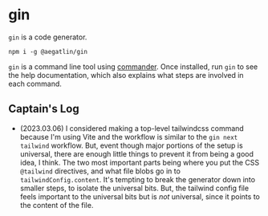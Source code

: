 # gin

`gin` is a code generator.

```
npm i -g @aegatlin/gin
```

`gin` is a command line tool using [commander](https://github.com/tj/commander.js/). Once installed, run `gin` to see the help documentation, which also explains what steps are involved in each command.

## Captain's Log

- (2023.03.06) I considered making a top-level tailwindcss command because I'm using Vite and the workflow is similar to the `gin next tailwind` workflow. But, event though major portions of the setup is universal, there are enough little things to prevent it from being a good idea, I think. The two most important parts being where you put the CSS `@tailwind` directives, and what file blobs go in to `tailwindConfig.content`. It's tempting to break the generator down into smaller steps, to isolate the universal bits. But, the tailwind config file feels important to the universal bits but is _not_ universal, since it points to the content of the file.
